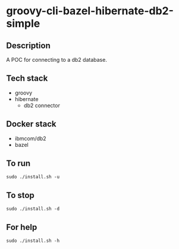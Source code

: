 # groovy-cli-bazel-hibernate-db2-simple

## Description
A POC for connecting to a db2 database.

## Tech stack
- groovy
- hibernate
  - db2 connector

## Docker stack
- ibmcom/db2
- bazel

## To run
`sudo ./install.sh -u`

## To stop
`sudo ./install.sh -d`

## For help
`sudo ./install.sh -h`